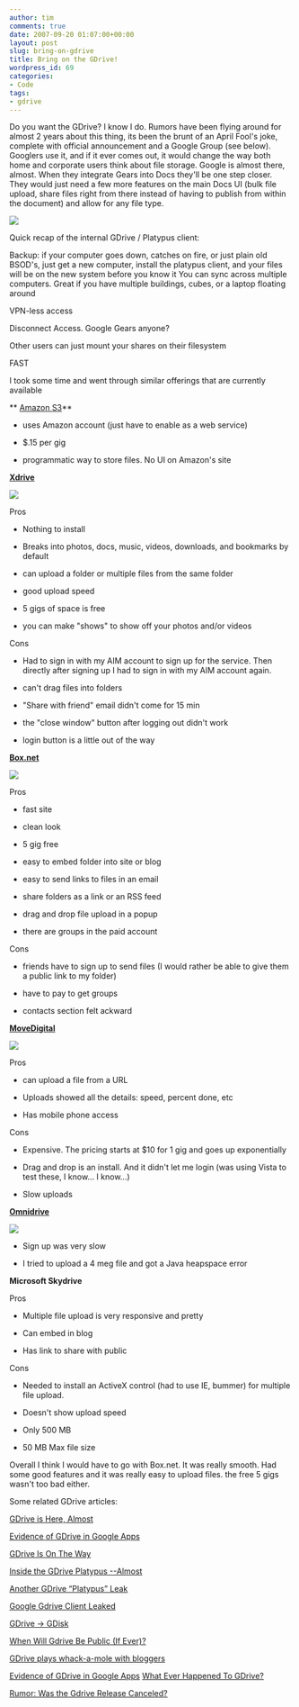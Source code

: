 ```yaml
---
author: tim
comments: true
date: 2007-09-20 01:07:00+00:00
layout: post
slug: bring-on-gdrive
title: Bring on the GDrive!
wordpress_id: 69
categories:
- Code
tags:
- gdrive
---
```


Do you want the GDrive?  I know I do.  Rumors have been flying around for almost 2 years about this thing, its been the brunt of an April Fool's joke, complete with official announcement and a Google Group (see below).  Googlers use it, and if it ever comes out, it would change the way both home and corporate users think about file storage.  Google is almost there, almost.  When they integrate Gears into Docs they'll be one step closer.  They would just need a few more features on the main Docs UI (bulk file upload, share files right from there instead of having to publish from within the document) and allow for any file type.   
  


![](http://lh3.google.com/timothy.broder/RvHFzfREi8I/AAAAAAAAMSI/87CkGvBuJLI/s400/plat1.jpg?imgdl=1)  
  


Quick recap of the internal GDrive / Platypus client:  

Backup: if your computer goes down, catches on fire, or just plain old BSOD's, just get a new computer, install the platypus client, and your files   
will be on the new system before you know it
You can sync across multiple computers.  Great if you have multiple buildings, cubes, or a laptop floating around  

VPN-less access  

Disconnect Access.  Google Gears anyone?  

Other users can just mount your shares on their filesystem  

FAST  
  


I took some time and went through similar offerings that are currently available  
  

**
[Amazon S3](http://aws.amazon.com/s3)**




  * uses Amazon account (just have to enable as a web service)


  * $.15 per gig


  * programmatic way to store files.  No UI on Amazon's site


  
  


**[Xdrive](http://www.xdrive.com)**  

  
![](http://lh6.google.com/timothy.broder/RvHFzPREi4I/AAAAAAAAMRo/Z4qDjUvEaSM/s400/xdrive.jpg?imgdl=1)  
  

Pros




  * Nothing to install


  * Breaks into photos, docs, music, videos, downloads, and bookmarks by default


  * can upload a folder or multiple files from the same folder


  * good upload speed


  * 5 gigs of space is free


  * you can make "shows" to show off your photos and/or videos



Cons


  * Had to sign in with my AIM account to sign up for the service.  Then directly after signing up I had to sign in with my AIM account again.


  * can't drag files into folders


  * "Share with friend" email didn't come for 15 min


  * the "close window" button after logging out didn't work


  * login button is a little out of the way


  


**[Box.net](http://www.box.net)**  

  
![](http://lh6.google.com/timothy.broder/RvHFzPREi5I/AAAAAAAAMRw/Z_IsNLXYdyw/s400/boxnet.jpg?imgdl=1)  
  

Pros




  * fast site


  * clean look


  * 5 gig free


  * easy to embed folder into site or blog


  * easy to send links to files in an email


  * share folders as a link or an RSS feed


  * drag and drop file upload in a popup


  * there are groups in the paid account



Cons


  * friends have to sign up to send files (I would rather be able to give them a public link to my folder)


  * have to pay to get groups


  * contacts section felt ackward





  
  


**[MoveDigital](www.movedigital.com/)**  

  
![](http://lh3.google.com/timothy.broder/RvHFzfREi6I/AAAAAAAAMR4/JBWgcFd5K4k/s400/movedigital.jpg?imgdl=1)  
  

Pros




  * can upload a file from a URL


  * Uploads showed all the details: speed, percent done, etc


  * Has mobile phone access



Cons


  * Expensive.  The pricing starts at $10 for 1 gig and goes up exponentially


  * Drag and drop is an install.  And it didn't let me login (was using Vista to test these, I know... I know...)


  * Slow uploads


  
  


**[Omnidrive](www.omnidrive.com/)**  

  
![](http://lh3.google.com/timothy.broder/RvHFzfREi7I/AAAAAAAAMSA/P_Z24ztAeQ4/s400/omni.jpg?imgdl=1)  
  





  * Sign up was very slow


  * I tried to upload a 4 meg file and got a Java heapspace error


  


**Microsoft Skydrive**  

Pros




  * Multiple file upload is very responsive and pretty


  * Can embed in blog


  * Has link to share with public



Cons


  * Needed to install an ActiveX control (had to use IE, bummer) for multiple file upload.


  * Doesn't show upload speed


  * Only 500 MB


  * 50 MB Max file size




  
  


Overall I think I would have to go with Box.net.  It was really smooth.  Had some good features and it was really easy to upload files.  the free 5 gigs wasn't too bad either.
  
  

Some related GDrive articles:  

[GDrive is Here, Almost](http://googlified.com/2007gdrive-is-here-almost/)  

[Evidence of GDrive in Google Apps](http://blogoscoped.com/archive/2007-09-04-n51.html)  

[GDrive Is On The Way](http://googlesystem.blogspot.com/2006/07/gdrive-is-on-way.html)  

[Inside the GDrive Platypus --Almost](http://battellemedia.com/archives/002986.php)  

[Another GDrive “Platypus” Leak](http://www.techcrunch.com/2006/10/13/another-gdrive-platypus-leak/)  

[Google Gdrive Client Leaked](http://blogoscoped.com/archive/2006-10-13-n53.html)  

[GDrive -> GDisk](http://googlified.com/2006gdrive-gdisk/)  

[When Will Gdrive Be Public (If Ever)?](http://blogoscoped.com/archive/2006-07-11-n52.html)  

[GDrive plays whack-a-mole with bloggers](http://www.techcrunch.com/2006/07/10/gdrive-plays-whack-a-mole-with-bloggers/)  

[Evidence of GDrive in Google Apps](http://blogoscoped.com/archive/2007-09-04-n51.html)
[What Ever Happened To GDrive?](http://www.techcrunch.com/2007/08/19/what-ever-happened-to-gdrive/)  

[Rumor: Was the Gdrive Release Canceled?](http://blogoscoped.com/archive/2007-08-19-n82.html)
